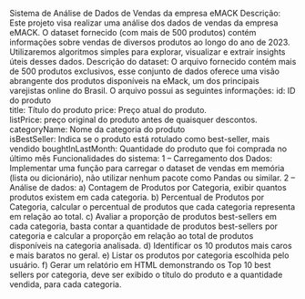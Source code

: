 Sistema de Análise de Dados de Vendas da empresa eMACK 
Descrição: 
Este projeto visa realizar uma análise dos dados de vendas da empresa eMACK. 
O dataset fornecido (com mais de 500 produtos) contém informações sobre 
vendas de diversos produtos ao longo do ano de 2023. Utilizaremos algoritmos 
simples para explorar, visualizar e extrair insights úteis desses dados. 
Descrição do dataset: 
O arquivo fornecido contém mais de 500 produtos exclusivos, esse conjunto de 
dados oferece uma visão abrangente dos produtos disponíveis na eMack, um 
dos principais varejistas online do Brasil. 
O arquivo possui as seguintes informações: 
id: ID do produto  
title: Título do produto 
price: Preço atual do produto.  
listPrice: preço original do produto antes de quaisquer descontos.  
categoryName: Nome da categoria do produto  
isBestSeller: Indica se o produto está rotulado como best-seller, mais vendido 
boughtInLastMonth: Quantidade do produto que foi comprada no último mês 
Funcionalidades do sistema: 
1 – Carregamento dos Dados: Implementar uma função para carregar o 
dataset de vendas em memória (lista ou dicionário), não utilizar nenhum pacote como 
Pandas ou similar. 
2 – Análise de dados: 
a) Contagem de Produtos por Categoria, exibir quantos produtos 
existem em cada categoria. 
b) Percentual de Produtos por Categoria, calcular o percentual de 
produtos que cada categoria representa em relação ao total. 
c) Avaliar a proporção de produtos best-sellers em cada categoria, 
basta contar a quantidade de produtos best-sellers por categoria e calcular a 
proporção em relação ao total de produtos disponíveis na categoria 
analisada. 
d) Identificar os 10 produtos mais caros e mais baratos no geral. 
e) Listar os produtos por categoria escolhida pelo usuário. 
f) Gerar um relatório em HTML demonstrando os Top 10 best
sellers por categoria, deve ser exibido o título do produto e a quantidade 
vendida, para cada categoria.  
